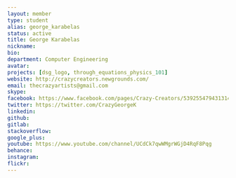 ```yaml
---
layout: member
type: student
alias: george_karabelas
status: active
title: George Karabelas
nickname:
bio:
department: Computer Engineering
avatar:
projects: [dsg_logo, through_equations_physics_101]
website: http://crazycreators.newgrounds.com/
email: thecrazyartists@gmail.com
skype:
facebook: https://www.facebook.com/pages/Crazy-Creators/539255479431314?ref=bookmarks
twitter: https://twitter.com/CrazyGeorgeK
linkedin:
github:
gitlab:
stackoverflow:
google_plus:
youtube: https://www.youtube.com/channel/UCdCk7qwWMgrWGjD4RqF8Pqg
behance:
instagram:
flickr:
---
```

